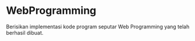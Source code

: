 # WebProgramming

Berisikan implementasi kode program seputar Web Programming yang telah berhasil dibuat.
